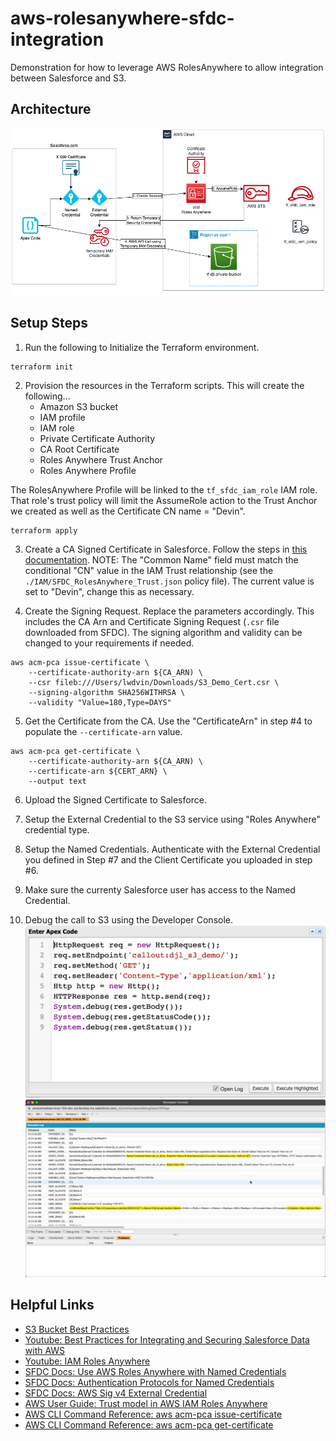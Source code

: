 # aws-rolesanywhere-sfdc-integration

Demonstration for how to leverage AWS RolesAnywhere to allow integration between Salesforce and S3.


## Architecture
![alt text](https://github.com/gravelgrinder/aws-rolesanywhere-sfdc-integration/blob/main/architecture_diagram.png?raw=true)

## Setup Steps
1. Run the following to Initialize the Terraform environment.

```
terraform init
```

2. Provision the resources in the Terraform scripts.  This will create the following...
    - Amazon S3 bucket
    - IAM profile
    - IAM role
    - Private Certificate Authority
    - CA Root Certificate
    - Roles Anywhere Trust Anchor
    - Roles Anywhere Profile

The RolesAnywhere Profile will be linked to the `tf_sfdc_iam_role` IAM role.  That role's trust policy will limit the AssumeRole action to the Trust Anchor we created as well as the Certificate CN name = "Devin".
```
terraform apply
```

3. Create a CA Signed Certificate in Salesforce. Follow the steps in [this documentation](https://help.salesforce.com/s/articleView?id=sf.security_keys_uploading_signed_cert.htm&type=5).  NOTE: The "Common Name" field must match the conditional "CN" value in the IAM Trust relationship (see the `./IAM/SFDC_RolesAnywhere_Trust.json` policy file).  The current value is set to "Devin", change this as necessary.

4. Create the Signing Request.  Replace the parameters accordingly.  This includes the CA Arn and Certificate Signing Request (`.csr` file downloaded from SFDC).  The signing algorithm and validity can be changed to your requirements if needed. 
```
aws acm-pca issue-certificate \
    --certificate-authority-arn ${CA_ARN) \
    --csr fileb:///Users/lwdvin/Downloads/S3_Demo_Cert.csr \
    --signing-algorithm SHA256WITHRSA \
    --validity "Value=180,Type=DAYS"
```

5. Get the Certificate from the CA. Use the "CertificateArn" in step #4 to populate the `--certificate-arn` value.
```
aws acm-pca get-certificate \
    --certificate-authority-arn ${CA_ARN) \
    --certificate-arn ${CERT_ARN} \
    --output text
```

6. Upload the Signed Certificate to Salesforce.

7. Setup the External Credential to the S3 service using "Roles Anywhere" credential type.

8. Setup the Named Credentials.  Authenticate with the External Credential you defined in Step #7 and the Client Certificate you uploaded in step #6.

9. Make sure the currenty Salesforce user has access to the Named Credential.

10. Debug the call to S3 using the Developer Console.
![Code snippit to call S3](https://github.com/gravelgrinder/aws-rolesanywhere-sfdc-integration/blob/main/Pictures/ApexCodeDebug.png?raw=true)
![Code snippit to call S3](https://github.com/gravelgrinder/aws-rolesanywhere-sfdc-integration/blob/main/Pictures/ApexResults.png?raw=true)


## Helpful Links
  - [S3 Bucket Best Practices](https://docs.aws.amazon.com/AmazonS3/latest/userguide/security-best-practices.html)
  - [Youtube: Best Practices for Integrating and Securing Salesforce Data with AWS](https://www.youtube.com/watch?v=kVmdCuRcpAg)
  - [Youtube: IAM Roles Anywhere](https://www.youtube.com/watch?v=DOH37VVadlc)
  - [SFDC Docs: Use AWS Roles Anywhere with Named Credentials](https://help.salesforce.com/s/articleView?id=release-notes.rn_security_other_nc_roles_anywhere.htm&release=242&type=5)
  - [SFDC Docs: Authentication Protocols for Named Credentials](https://help.salesforce.com/s/articleView?id=sf.nc_auth_protocols.htm&type=5)
  - [SFDC Docs: AWS Sig v4 External Credential](https://help.salesforce.com/s/articleView?id=sf.nc_create_edit_awssig4_ext_cred.htm&type=5)
  - [AWS User Guide: Trust model in AWS IAM Roles Anywhere](https://docs.aws.amazon.com/rolesanywhere/latest/userguide/trust-model.html)
  - [AWS CLI Command Reference: aws acm-pca issue-certificate](https://docs.aws.amazon.com/cli/latest/reference/acm-pca/issue-certificate.html)
  - [AWS CLI Command Reference: aws acm-pca get-certificate](https://docs.aws.amazon.com/cli/latest/reference/acm-pca/get-certificate.html)
  